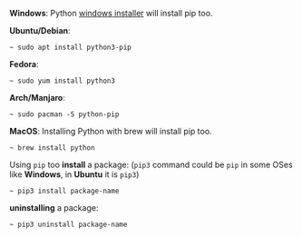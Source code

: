**Windows**: Python [windows installer](https://www.python.org/downloads/windows/) will install pip too.

**Ubuntu/Debian**:
```
~ sudo apt install python3-pip
```
**Fedora**:
```
~ sudo yum install python3
```
**Arch/Manjaro**:
```
~ sudo pacman -S python-pip
```
**MacOS**: Installing Python with brew will install pip too.
```
~ brew install python
```
Using `pip` too **install** a package: (`pip3` command could be `pip` in
some OSes like **Windows**, in **Ubuntu** it is `pip3`)
```
~ pip3 install package-name
```
**uninstalling** a package:
```
~ pip3 uninstall package-name
```
